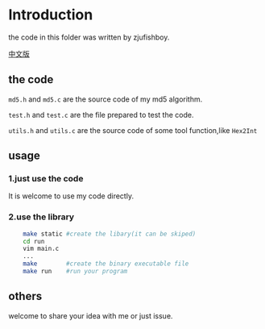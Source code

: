 # Introduction

the code in this folder was written by zjufishboy.

[中文版](./README_ZH.md)

## the code

`md5.h` and `md5.c` are the source code of my md5 algorithm.

`test.h` and `test.c` are the file prepared to test the code.

`utils.h` and `utils.c` are the source code of some tool function,like `Hex2Int`

## usage

### 1.just use the code

It is welcome to use my code directly.

### 2.use the library

```zsh
    make static #create the libary(it can be skiped)
    cd run
    vim main.c
    ...
    make        #create the binary executable file
    make run    #run your program
```

## others

welcome to share your idea with me or just issue.
